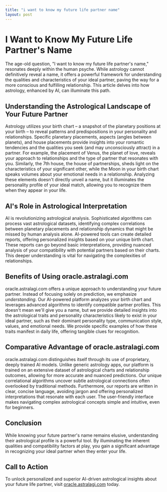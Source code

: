 ```yaml
---
title: "i want to know my future life partner name"
layout: post
---
```


# I Want to Know My Future Life Partner's Name

The age-old question, "I want to know my future life partner's name," resonates deeply within the human psyche. While astrology cannot definitively reveal a name, it offers a powerful framework for understanding the qualities and characteristics of your ideal partner, paving the way for a more conscious and fulfilling relationship. This article delves into how astrology, enhanced by AI, can illuminate this path.


## Understanding the Astrological Landscape of Your Future Partner

Astrology utilizes your birth chart – a snapshot of the planetary positions at your birth – to reveal patterns and predispositions in your personality and relationships.  Specific planetary placements, aspects (angles between planets), and house placements provide insights into your romantic tendencies and the qualities you seek (and may unconsciously attract) in a partner.  For example, the placement of Venus, the planet of love, reveals your approach to relationships and the type of partner that resonates with you.  Similarly, the 7th house, the house of partnerships, sheds light on the characteristics of your significant other, while the Moon in your birth chart speaks volumes about your emotional needs in a relationship.  Analyzing these elements doesn't directly unveil a name, but it illuminates the personality profile of your ideal match, allowing you to recognize them when they appear in your life.


## AI's Role in Astrological Interpretation

AI is revolutionizing astrological analysis.  Sophisticated algorithms can process vast astrological datasets, identifying complex correlations between planetary placements and relationship dynamics that might be missed by human analysis alone.  AI-powered tools can create detailed reports, offering personalized insights based on your unique birth chart. These reports can go beyond basic interpretations, providing nuanced analysis of your compatibility with potential partners based on their charts. This deeper understanding is vital for navigating the complexities of relationships.


## Benefits of Using oracle.astralagi.com

oracle.astralagi.com offers a unique approach to understanding your future partner. Instead of focusing solely on prediction, we emphasize *understanding*. Our AI-powered platform analyzes your birth chart and leverages advanced algorithms to identify compatible partner profiles. This doesn't mean we'll give you a name, but we provide detailed insights into the astrological traits and personality characteristics likely to exist in your ideal partner, such as their dominant personality type, communication style, values, and emotional needs.  We provide specific examples of how these traits manifest in daily life, offering tangible clues for recognition.


## Comparative Advantage of oracle.astralagi.com

oracle.astralagi.com distinguishes itself through its use of proprietary, deeply trained AI models. Unlike generic astrology apps, our platform is trained on an extensive dataset of astrological charts and relationship outcomes, allowing for more accurate and nuanced predictions.  Our unique correlational algorithms uncover subtle astrological connections often overlooked by traditional methods.  Furthermore, our reports are written in clear, concise language, avoiding jargon and offering personalized interpretations that resonate with each user. The user-friendly interface makes navigating complex astrological concepts simple and intuitive, even for beginners.


## Conclusion

While knowing your future partner's name remains elusive, understanding their astrological profile is a powerful tool.  By illuminating the inherent qualities and compatibility factors at play, you gain a significant advantage in recognizing your ideal partner when they enter your life.


## Call to Action

To unlock personalized and superior AI-driven astrological insights about your future life partner, visit [oracle.astralagi.com](https://oracle.astralagi.com) today.